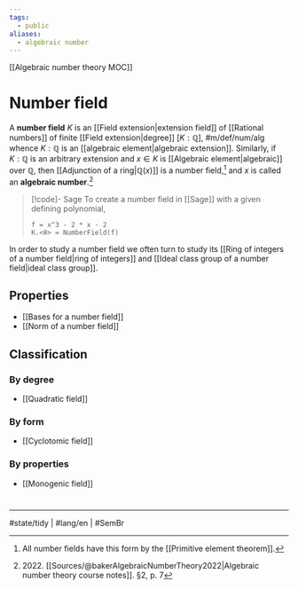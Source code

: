 ```yaml
---
tags:
  - public
aliases:
  - algebraic number
---
```

[[Algebraic number theory MOC]]
# Number field

A **number field** $K$ is an [[Field extension|extension field]] of [[Rational numbers]] of finite [[Field extension|degree]] $[K : \mathbb{Q}]$, #m/def/num/alg
whence $K : \mathbb{Q}$ is an [[algebraic element|algebraic extension]].
Similarly, if $K : \mathbb{Q}$ is an arbitrary extension and $x \in K$ is [[Algebraic element|algebraic]] over $\mathbb{Q}$,
then [[Adjunction of a ring|$\mathbb{Q}(x)$]] is a number field,[^all]
and $x$ is called an **algebraic number**.[^2022]

  [^all]: All number fields have this form by the [[Primitive element theorem]].
  [^2022]: 2022\. [[Sources/@bakerAlgebraicNumberTheory2022|Algebraic number theory course notes]]. §2, p. 7


> [!code]- Sage
> To create a number field in [[Sage]] with a given defining polynomial,
> ```sage
> f = x^3 - 2 * x - 2
> K.<θ> = NumberField(f)
> ```


In order to study a number field we often turn to study its [[Ring of integers of a number field|ring of integers]] and [[Ideal class group of a number field|ideal class group]].


## Properties

- [[Bases for a number field]]
- [[Norm of a number field]]

## Classification

### By degree

- [[Quadratic field]]

### By form

- [[Cyclotomic field]]

### By properties

- [[Monogenic field]]

#
---
#state/tidy | #lang/en | #SemBr

[^2023]: 
